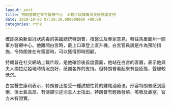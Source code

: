 ```yaml
---
layout: post
title: 特朗普轉往軍方醫療中心　上載片段稱情況良好感謝支持
date: 2020-10-03 07:50:39.000000000 +08:00
categories: rthk
---
```


確診感染新型冠狀病毒的美國總統特朗普，按醫生及專家意見，轉往馬里蘭州一間軍方醫療中心。他離開白宮時，戴上口罩登上直升機。白宮官員說是作為預防措施，令特朗普在有需要時，可以獲得即時照顧。

特朗普在社交網站上載片段，是他確診後首度露面，他站在白宮的客廳，表示他與夫人梅拉尼婭現時情況良好，感謝各界的支持。但特朗普看起來有些疲態，聲線較低沉。

白宮醫生康利表示，特朗普正接受一種試驗性質的雞尾酒療法，形容特朗普感到疲倦，但士氣高昂。有傳媒引述消息人士指出，特朗普有輕微發燒、咳嗽及鼻塞，官方未有證實。
